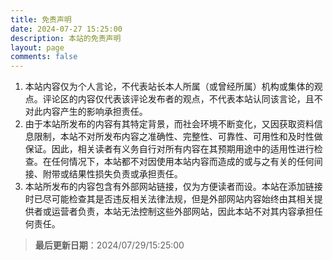 ```yaml
---
title: 免责声明
date: 2024-07-27 15:25:00
description: 本站的免责声明
layout: page
comments: false
---
```


1. 本站内容仅为个人言论，不代表站长本人所属（或曾经所属）机构或集体的观点。评论区的内容仅代表该评论发布者的观点，不代表本站认同该言论，且不对此内容产生的影响承担责任。
2. 由于本站所发布的内容有其特定背景，而社会环境不断变化，又因获取资料信息限制，本站不对所发布内容之准确性、完整性、可靠性、可用性和及时性做保证。因此，相关读者有义务自行对所有内容在其预期用途中的适用性进行检查。在任何情况下，本站都不对因使用本站内容而造成的或与之有关的任何间接、附带或结果性损失负责或承担责任。
3. 本站所发布的内容包含有外部网站链接，仅为方便读者而设。本站在添加链接时已尽可能检查其是否违反相关法律法规，但是外部网站内容始终由其相关提供者或运营者负责，本站无法控制这些外部网站，因此本站不对其内容承担任何责任。

> **最后更新日期**：2024/07/29/15:25:00
